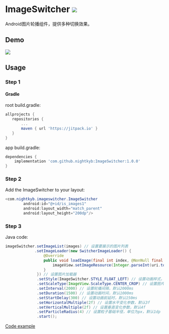 # ImageSwitcher [![](https://jitpack.io/v/nightkyb/ImageSwitcher.svg)](https://jitpack.io/#nightkyb/ImageSwitcher)
Android图片轮播组件，提供多种切换效果。

## Demo

![](https://github.com/nightkyb/ImageSwitcher/blob/master/demo.gif)

## Usage

### Step 1

#### Gradle

root build.gradle:

 ```groovy
allprojects {
    repositories {
        ...
        maven { url 'https://jitpack.io' }
    }
}
``` 

app build.gradle:

```groovy
dependencies {
    implementation 'com.github.nightkyb:ImageSwitcher:1.0.0'
}
```

### Step 2

Add the ImageSwitcher to your layout:

```java
<com.nightkyb.imageswitcher.ImageSwitcher
        android:id="@+id/is_images1"
        android:layout_width="match_parent"
        android:layout_height="200dp"/>
```

### Step 3

Java code:

```java
imageSwitcher.setImageList(images) // 设置要展示的图片列表
             .setImageLoader(new SwitcherImageLoader() {
                 @Override
                 public void loadImage(final int index, @NonNull final Object uri, @NonNull final ImageView imageView) {
                     imageView.setImageResource(Integer.parseInt(uri.toString()));
                 }
              }) // 设置图片加载器
              .setStyle(ImageSwitcher.STYLE_FLOAT_LEFT) // 设置动画样式，默认STYLE_LOOP
              .setScaleType(ImageView.ScaleType.CENTER_CROP) // 设置图片缩放类型，默认ScaleType.CENTER_CROP
              .setInterval(2000) // 设置轮播间隔，默认2000ms
              .setDuration(1500) // 设置动画时间，默认1000ms
              .setStartDelay(300) // 设置动画前延时，默认150ms
              .setHorizontalMultiple(2f) // 设置水平变化参数，默认3f
              .setVerticalMultiple(2f) // 设置垂直变化参数，默认4f
              .setParticleRadius(4) // 设置粒子基础半径，单位为px，默认1dp
              .start();
```

[Code example](https://github.com/nightkyb/ImageSwitcher/blob/master/app/src/main/java/com/nightkyb/imageswitcherdemo/MainActivity.java)

